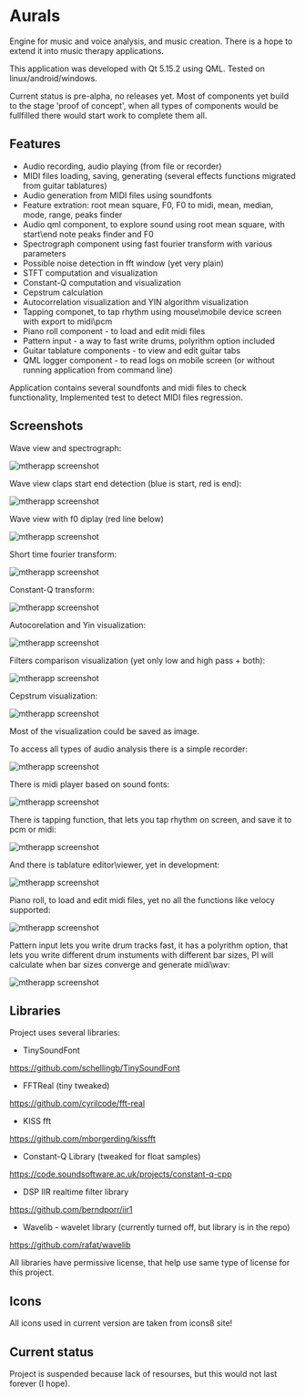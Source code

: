 # Aurals
Engine for music and voice analysis, and music creation.
There is a hope to extend it into music therapy applications.

This application was developed with Qt 5.15.2 using QML. Tested on linux/android/windows.

Current status is pre-alpha, no releases yet.
Most of components yet build to the stage 'proof of concept', when all types of components would be fullfilled there would start work to complete them all.

## Features

* Audio recording, audio playing (from file or recorder)
* MIDI files loading, saving, generating (several effects functions migrated from guitar tablatures)
* Audio generation from MIDI files using soundfonts
* Feature extration: root mean square, F0, F0 to midi, mean, median, mode, range, peaks finder
* Audio qml component, to explore sound using root mean square, with start\end note peaks finder and F0
* Spectrograph component using fast fourier transform with various parameters
* Possible noise detection in fft window (yet very plain)
* STFT computation and visualization
* Constant-Q computation and visualization
* Cepstrum calculation
* Autocorrelation visualization and YIN algorithm visualization
* Tapping componet, to tap rhythm using mouse\mobile device screen with export to midi\pcm
* Piano roll component - to load and edit midi files
* Pattern input - a way to fast write drums, polyrithm option included
* Guitar tablature components - to view and edit guitar tabs
* QML logger component - to read logs on mobile screen (or without running application from command line)

Application contains several soundfonts and midi files to check functionality,
Implemented test to detect MIDI files regression.

## Screenshots

Wave view and spectrograph:

![mtherapp screenshot](res/info/screenshots/wave_fft.png)

Wave view claps start end detection (blue is start, red is end):

![mtherapp screenshot](res/info/screenshots/claps.png)

Wave view with f0 diplay (red line below)

![mtherapp screenshot](res/info/screenshots/wave_f0.png)

Short time fourier transform:

![mtherapp screenshot](res/info/screenshots/stft.png)

Constant-Q transform:

![mtherapp screenshot](res/info/screenshots/constq.png)

Autocorelation and Yin visualization:

![mtherapp screenshot](res/info/screenshots/acf.png)

Filters comparison visualization (yet only low and high pass + both):

![mtherapp screenshot](res/info/screenshots/filters.png)

Cepstrum visualization:

![mtherapp screenshot](res/info/screenshots/cepstrum.png)

Most of the visualization could be saved as image.

To access all types of audio analysis there is a simple recorder:

![mtherapp screenshot](res/info/screenshots/recorder.png)

There is midi player based on sound fonts:

![mtherapp screenshot](res/info/screenshots/midi_2.png)

There is tapping function, that lets you tap rhythm on screen, and save it to pcm or midi:

![mtherapp screenshot](res/info/screenshots/tapping.png)

And there is tablature editor\viewer, yet in development:

![mtherapp screenshot](res/info/screenshots/tab.png)

Piano roll, to load and edit midi files, yet no all the functions like velocy supported:

![mtherapp screenshot](res/info/screenshots/piano_roll.png)

Pattern input lets you write drum tracks fast, it has a polyrithm option, that lets you write different drum instuments with different bar sizes, PI will calculate when bar sizes converge and generate midi\wav:

![mtherapp screenshot](res/info/screenshots/pattern_input.png)

## Libraries

Project uses several libraries:

* TinySoundFont

https://github.com/schellingb/TinySoundFont

* FFTReal (tiny tweaked)

https://github.com/cyrilcode/fft-real

* KISS fft

https://github.com/mborgerding/kissfft

* Constant-Q Library (tweaked for float samples)

https://code.soundsoftware.ac.uk/projects/constant-q-cpp

* DSP IIR realtime filter library

https://github.com/berndporr/iir1

* Wavelib - wavelet library (currently turned off, but library is in the repo)

https://github.com/rafat/wavelib

All libraries have permissive license, that help use same type of license for this project.


## Icons

All icons used in current version are taken from icons8 site!


## Current status

Project is suspended because lack of resourses, but this would not last forever (I hope).

